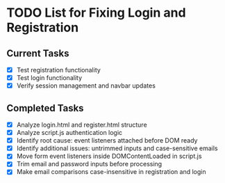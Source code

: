 # TODO List for Fixing Login and Registration

## Current Tasks
- [x] Test registration functionality
- [x] Test login functionality
- [x] Verify session management and navbar updates

## Completed Tasks
- [x] Analyze login.html and register.html structure
- [x] Analyze script.js authentication logic
- [x] Identify root cause: event listeners attached before DOM ready
- [x] Identify additional issues: untrimmed inputs and case-sensitive emails
- [x] Move form event listeners inside DOMContentLoaded in script.js
- [x] Trim email and password inputs before processing
- [x] Make email comparisons case-insensitive in registration and login
